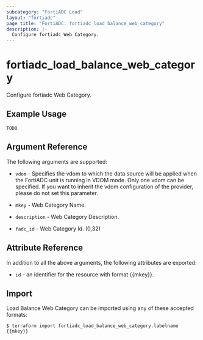 ```yaml
---
subcategory: "FortiADC Load"
layout: "fortiadc"
page_title: "FortiADC: fortiadc_load_balance_web_category"
description: |-
  Configure fortiadc Web Category.
---
```


# fortiadc_load_balance_web_category
Configure fortiadc Web Category.

## Example Usage
```hcl
TODO
```

## Argument Reference

The following arguments are supported:

* `vdom` - Specifies the vdom to which the data source will be applied when the FortiADC unit is running in VDOM mode. Only one vdom can be specified. If you want to inherit the vdom configuration of the provider, please do not set this parameter.
* `mkey` - Web Category Name.

* `description` - Web Category Description. 
* `fadc_id` - Web Category Id. (0,32)


## Attribute Reference

In addition to all the above arguments, the following attributes are exported:
* `id` - an identifier for the resource with format {{mkey}}.

## Import
 Load Balance Web Category can be imported using any of these accepted formats:
```
$ terraform import fortiadc_load_balance_web_category.labelname {{mkey}}
```
